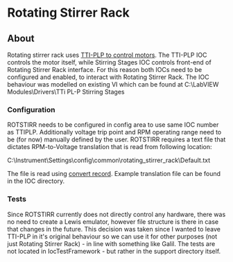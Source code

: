 # Rotating Stirrer Rack

## About
Rotating stirrer rack uses [TTI-PLP to control motors](../power_supplies/Thurlby-Thandar-TTI-PLP-Power-Supply). The TTI-PLP IOC controls the motor itself, while Stirring Stages IOC controls front-end of Rotating Stirrer Rack interface. For this reason both IOCs need to be configured and enabled, to interact with Rotating Stirrer Rack. The IOC behaviour was modelled on existing VI which can be found at C:\LabVIEW Modules\Drivers\TTi PL-P Stirring Stages

### Configuration
ROTSTIRR needs to be configured in config area to use same IOC number as TTIPLP. Additionally voltage trip point and RPM operating range need to be (for now) manually defined by the user. ROTSTIRR requires a text file that dictates RPM-to-Voltage translation that is read from following location:

C:\Instrument\Settings\config\common\rotating_stirrer_rack\Default.txt

The file is read using [convert record](/iocs/tools/Convert-Record). Example translation file can be found in the IOC directory.

### Tests
Since ROTSTIRR currently does not directly control any hardware, there was no need to create a Lewis emulator, however file structure is there in case that changes in the future. This decision was taken since I wanted to leave TTI-PLP in it's original behaviour so we can use it for other purposes (not just Rotating Stirrer Rack) - in line with something like Galil. The tests are not located in IocTestFramework - but rather in the support directory itself.